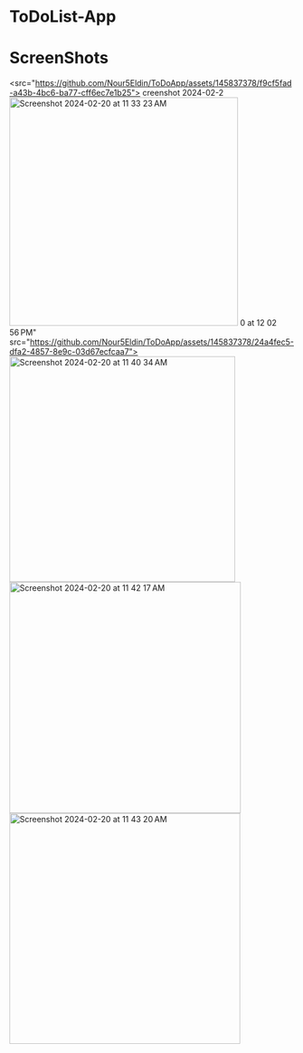 # ToDoList-App
# ScreenShots
<src="https://github.com/Nour5Eldin/ToDoApp/assets/145837378/f9cf5fad-a43b-4bc6-ba77-cff6ec7e1b25">
creenshot 2024-02-2<img width="404" alt="Screenshot 2024-02-20 at 11 33 23 AM" src="https://github.com/Nour5Eldin/ToDoApp/assets/145837378/88fd6dc9-7614-48cd-b1ba-c663dd549b60">
0 at 12 02 56 PM" src="https://github.com/Nour5Eldin/ToDoApp/assets/145837378/24a4fec5-dfa2-4857-8e9c-03d67ecfcaa7">
<img width="399" alt="Screenshot 2024-02-20 at 11 40 34 AM" src="https://github.com/Nour5Eldin/ToDoApp/assets/145837378/dcf6603a-3549-4f5f-87be-9d7a16cacdc4">
<img width="409" alt="Screenshot 2024-02-20 at 11 42 17 AM" src="https://github.com/Nour5Eldin/ToDoApp/assets/145837378/f7ae10a5-daa0-4c92-9461-c23c8e26c28a">
<img width="408" alt="Screenshot 2024-02-20 at 11 43 20 AM" src="https://github.com/Nour5Eldin/ToDoApp/assets/145837378/ca2e289f-204a-40b0-8036-22e77e940974">
